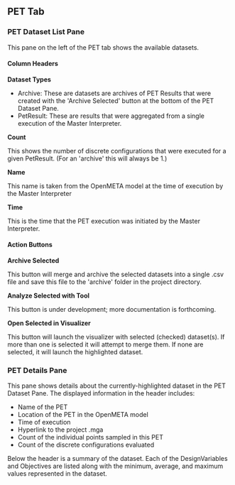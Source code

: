## PET Tab

### PET Dataset List Pane

This pane on the left of the PET tab shows the available datasets.

#### Column Headers

**Dataset Types**

* Archive: These are datasets are archives of PET Results that were created with the 'Archive Selected' button at the bottom of the PET Dataset Pane.
* PetResult: These are results that were aggregated from a single execution of the Master Interpreter.

**Count**

This shows the number of discrete configurations that were executed for a given PetResult. (For an 'archive' this will always be 1.)

**Name**

This name is taken from the OpenMETA model at the time of execution by the Master Interpreter

**Time**

This is the time that the PET execution was initiated by the Master Interpreter.

#### Action Buttons

**Archive Selected**

This button will merge and archive the selected datasets into a single .csv file and save this file to the 'archive' folder in the project directory.  

**Analyze Selected with Tool**

This button is under development; more documentation is forthcoming.

**Open Selected in Visualizer**

This button will launch the visualizer with selected (checked) dataset(s). If more than one is selected it will attempt to merge them. If none are selected, it will launch the highlighted dataset.

### PET Details Pane

This pane shows details about the currently-highlighted dataset in the PET Dataset Pane. The displayed information in the header includes:

* Name of the PET
* Location of the PET in the OpenMETA model
* Time of execution
* Hyperlink to the project .mga
* Count of the individual points sampled in this PET
* Count of the discrete configurations evaluated

Below the header is a summary of the dataset. Each of the DesignVariables and Objectives are listed along with the minimum, average, and maximum values represented in the dataset.

